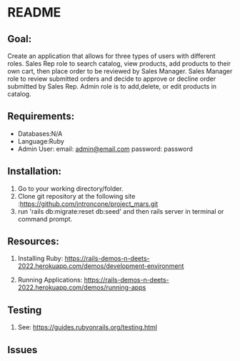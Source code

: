 # README

## Goal:
Create an application that allows for three types of users with different roles. Sales Rep role to search catalog, view products, add products to their own cart, then place order to be reviewed by Sales Manager. Sales Manager role to review submitted orders and decide to approve or decline order submitted by Sales Rep. Admin role is to add,delete, or edit products in catalog.


## Requirements:
* Databases:N/A
* Language:Ruby
* Admin User:
email: admin@email.com
password: password

## Installation:
1. Go to your working directory/folder.
2. Clone git repository at the following site :https://github.com/jntroncone/project_mars.git 
3. run 'rails db:migrate:reset db:seed' and then rails server in terminal or command prompt.

## Resources:
1. Installing Ruby: https://rails-demos-n-deets-2022.herokuapp.com/demos/development-environment

2. Running Applications: https://rails-demos-n-deets-2022.herokuapp.com/demos/running-apps

## Testing
1. See: https://guides.rubyonrails.org/testing.html


## Issues
